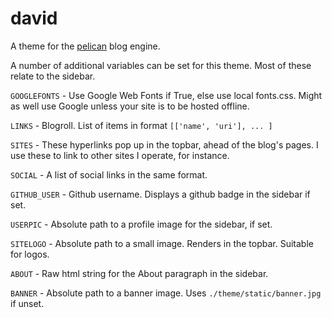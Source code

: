 david
=====

A theme for the [pelican](https://github.com/getpelican/pelican) blog engine.

A number of additional variables can be set for this theme. Most of these relate to the sidebar.

`GOOGLEFONTS` - Use Google Web Fonts if True, else use local fonts.css. Might as well use Google unless your site is to be hosted offline.

`LINKS` - Blogroll. List of items in format `[['name', 'uri'], ... ]`

`SITES` - These hyperlinks pop up in the topbar, ahead of the blog's pages. I use these to link to other sites I operate, for instance.

`SOCIAL` - A list of social links in the same format.

`GITHUB_USER` - Github username. Displays a github badge in the sidebar if set.

`USERPIC` - Absolute path to a profile image for the sidebar, if set.

`SITELOGO` - Absolute path to a small image. Renders in the topbar. Suitable for logos.

`ABOUT` - Raw html string for the About paragraph in the sidebar.

`BANNER` - Absolute path to a banner image. Uses `./theme/static/banner.jpg` if unset.
